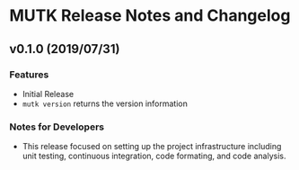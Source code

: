 # MUTK Release Notes and Changelog

## v0.1.0 (2019/07/31)

### Features
 - Initial Release
 - `mutk version` returns the version information

### Notes for Developers
 - This release focused on setting up the project infrastructure including
   unit testing, continuous integration, code formating, and code analysis.
